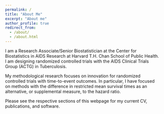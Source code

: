 ```yaml
---
permalink: /
title: "About Me"
excerpt: "About me"
author_profile: true
redirect_from: 
  - /about/
  - /about.html
---
```


I am a Research Associate/Senior Biostatistician at the Center for Biostatistics in AIDS Research at Harvard T.H. Chan School of Public Health. I am designing randomized controlled trials with the AIDS Clinical Trials Group (ACTG) in Tuberculosis. 

My methodological research focuses on innovation for randomized controlled trials with time-to-event outcomes. In particular, I have focused on methods with the difference in restricted mean survival times as an alternative, or supplemental measure, to the hazard ratio. 

Please see the respective sections of this webpage for my current CV, publications, and software. 
